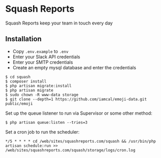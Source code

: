 # Squash Reports

Squash Reports keep your team in touch every day

## Installation

* Copy `.env.example` to `.env`
* Enter your Slack API credentials
* Enter your SMTP credentials
* Create an empty mysql database and enter the credentials

```
$ cd squash
$ composer install
$ php artisan migrate:install
$ php artisan migrate
$ sudo chown -R www-data storage
$ git clone --depth=1 https://github.com/iamcal/emoji-data.git public/emoji
```

Set up the queue listener to run via Supervisor or some other method:

```
$ php artisan queue:listen --tries=3
```

Set a cron job to run the scheduler:

```
*/5 * * * * cd /web/sites/squashreports.com/squash && /usr/bin/php artisan schedule:run >> /web/sites/squashreports.com/squash/storage/logs/cron.log
```
